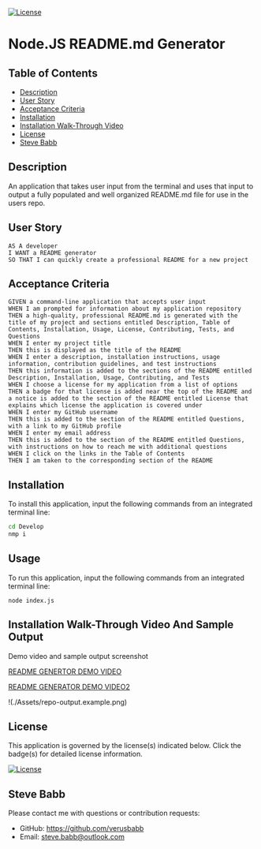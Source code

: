 [![License](https://img.shields.io/badge/License-Apache%202.0-blue.svg)](https://opensource.org/licenses/Apache-2.0)
    
# Node.JS README.md Generator

## Table of Contents
- [Description](#Description)
- [User Story](#User-Story)
- [Acceptance Criteria](#Acceptance-Criteria)
- [Installation](#Installation)
- [Installation Walk-Through Video](#Installation-Walk-Through-Video)
- [License](#License)
- [Steve Babb](#Steve-Babb)

## Description

An application that takes user input from the terminal and uses that input to output a fully populated and well organized README.md file for use in the users repo.  

## User Story
```
AS A developer
I WANT a README generator
SO THAT I can quickly create a professional README for a new project
```

## Acceptance Criteria
```
GIVEN a command-line application that accepts user input
WHEN I am prompted for information about my application repository
THEN a high-quality, professional README.md is generated with the title of my project and sections entitled Description, Table of Contents, Installation, Usage, License, Contributing, Tests, and Questions
WHEN I enter my project title
THEN this is displayed as the title of the README
WHEN I enter a description, installation instructions, usage information, contribution guidelines, and test instructions
THEN this information is added to the sections of the README entitled Description, Installation, Usage, Contributing, and Tests
WHEN I choose a license for my application from a list of options
THEN a badge for that license is added near the top of the README and a notice is added to the section of the README entitled License that explains which license the application is covered under
WHEN I enter my GitHub username
THEN this is added to the section of the README entitled Questions, with a link to my GitHub profile
WHEN I enter my email address
THEN this is added to the section of the README entitled Questions, with instructions on how to reach me with additional questions
WHEN I click on the links in the Table of Contents
THEN I am taken to the corresponding section of the README
```

## Installation

To install this application, input the following commands from an integrated terminal line:
```bash
cd Develop
nmp i
```

## Usage
To run this application, input the following commands from an integrated terminal line:
```
node index.js
```

## Installation Walk-Through Video And Sample Output

Demo video and sample output screenshot

[README GENERTOR DEMO VIDEO](https://drive.google.com/file/d/1Zn8zUnmD5PEl0k-_XZJEMLMe18lvOe0f/view)

[README GENERATOR DEMO VIDEO2](./Assets/demoVideo.png)

!(./Assets/repo-output.example.png)

## License

This application is governed by the license(s) indicated below.  Click the badge(s) for detailed license information.

[![License](https://img.shields.io/badge/License-Apache%202.0-blue.svg)](https://opensource.org/licenses/Apache-2.0)

## Steve Babb

Please contact me with questions or contribution requests:
- GitHub: https://github.com/verusbabb
- Email: steve.babb@outlook.com
